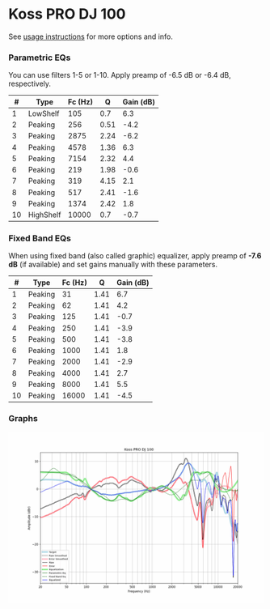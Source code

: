 # Koss PRO DJ 100
See [usage instructions](https://github.com/jaakkopasanen/AutoEq#usage) for more options and info.

### Parametric EQs
You can use filters 1-5 or 1-10. Apply preamp of -6.5 dB or -6.4 dB, respectively.

|   # | Type      |   Fc (Hz) |    Q |   Gain (dB) |
|-----|-----------|-----------|------|-------------|
|   1 | LowShelf  |       105 | 0.7  |         6.3 |
|   2 | Peaking   |       256 | 0.51 |        -4.2 |
|   3 | Peaking   |      2875 | 2.24 |        -6.2 |
|   4 | Peaking   |      4578 | 1.36 |         6.3 |
|   5 | Peaking   |      7154 | 2.32 |         4.4 |
|   6 | Peaking   |       219 | 1.98 |        -0.6 |
|   7 | Peaking   |       319 | 4.15 |         2.1 |
|   8 | Peaking   |       517 | 2.41 |        -1.6 |
|   9 | Peaking   |      1374 | 2.42 |         1.8 |
|  10 | HighShelf |     10000 | 0.7  |        -0.7 |

### Fixed Band EQs
When using fixed band (also called graphic) equalizer, apply preamp of **-7.6 dB** (if available) and set gains manually with these parameters.

|   # | Type    |   Fc (Hz) |    Q |   Gain (dB) |
|-----|---------|-----------|------|-------------|
|   1 | Peaking |        31 | 1.41 |         6.7 |
|   2 | Peaking |        62 | 1.41 |         4.2 |
|   3 | Peaking |       125 | 1.41 |        -0.7 |
|   4 | Peaking |       250 | 1.41 |        -3.9 |
|   5 | Peaking |       500 | 1.41 |        -3.8 |
|   6 | Peaking |      1000 | 1.41 |         1.8 |
|   7 | Peaking |      2000 | 1.41 |        -2.9 |
|   8 | Peaking |      4000 | 1.41 |         2.7 |
|   9 | Peaking |      8000 | 1.41 |         5.5 |
|  10 | Peaking |     16000 | 1.41 |        -4.5 |

### Graphs
![](./Koss%20PRO%20DJ%20100.png)
